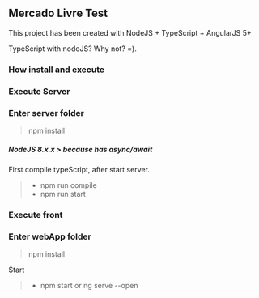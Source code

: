 ## Mercado Livre Test

This project has been created with NodeJS + TypeScript + AngularJS 5+

TypeScript with nodeJS? Why not? =).

### <i class="icon-hdd"></i> How install and execute

### Execute Server
### Enter server folder

> npm install

##### NodeJS 8.x.x > because has async/await

 First compile typeScript, after start server.
 > - npm run compile
 > - npm run start

### Execute front

### Enter webApp folder

> npm install

 Start
 > - npm start or ng serve --open 
 
